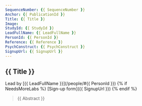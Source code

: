 ```yaml
---
SequenceNumber: {{ SequenceNumber }}
Anchor: {{ PublicationId }}
Title: {{ Title }}
Image: 
StudyId: {{ StudyId }}
LeadFullName: {{ LeadFullName }}
PersonId: {{ PersonId }}
Reference: {{ Reference }}
PsychConstruct: {{ PsychConstruct }}
SignupUrl: {{ SignupUrl }}
---
```



## <a name="{{ StudyId }}"> {{ Title }}


Lead by [{{ LeadFullName }}](/people/#{{ PersonId }})
{% if NeedsMoreLabs %}
[Sign-up form]({{ SignupUrl }})
{% endif %}

> {{ Abstract }}